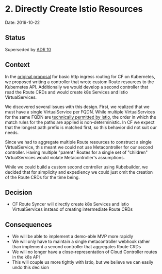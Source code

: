 # 2. Directly Create Istio Resources

Date: 2019-10-22

## Status

Superseded by [ADR 10](0010-route-crd-and-kubebuilder-instead-of-metacontroller.md)

## Context

In the [original proposal](https://docs.google.com/document/d/1EYRBVuQedU1r0zexgi8oMSOEFgaMNzM8JWBje3XuweU) for basic http 
ingress routing for CF on Kubernetes, we proposed writing a controller that wrote custom Route resources to the Kubernetes
API. Additionally we would develop a second controller that read the Route CRDs and would create k8s Services and Istio 
VirtualServices.

We discovered several issues with this design. First, we realized that we must have a single VirtualService per FQDN.
While multiple VirtualServices for the same FQDN are [technically permitted by Istio](https://istio.io/docs/ops/traffic-management/deploy-guidelines/#multiple-virtual-services-and-destination-rules-for-the-same-host),
the order in which the match rules for the paths are applied is non-deterministic. In CF we expect that the longest path
prefix is matched first, so this behavior did not suit our needs. 

Since we had to aggregate multiple Route resources to construct a single VirtualService, this meant we could not use
Metacontroller for our second controller. Having multiple "parent" Routes for a single set of "children" VirtualServices would
violate Metacontroller's assumptions.

While we could build a custom second controller using Kubebuilder, we decided that for simplicity and expediency we could
just omit the creation of the Route CRDs for the time being.

## Decision

* CF Route Syncer will directly create k8s Services and Istio VirtualServices instead of creating intermediate Route CRDs

## Consequences

* We will be able to implement a demo-able MVP more rapidly
* We will only have to maintain a single metacontroller webhook rather than
  implement a second controller that aggregates Route CRDs
* We will no longer have a close-representation of Cloud Controller routes in
  the k8s API
* This will couple us more tightly with Istio, but we believe we can easily undo
  this decision

